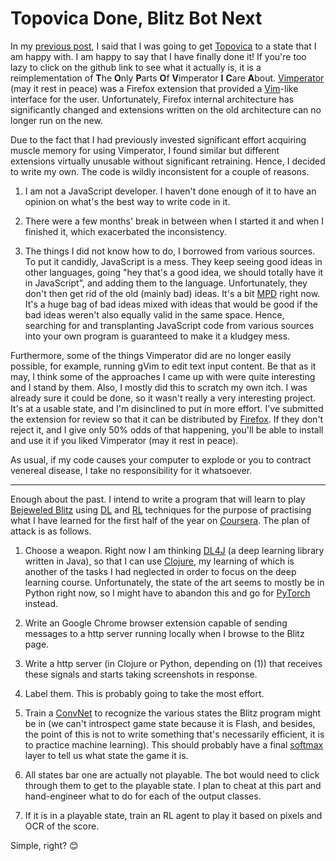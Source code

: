 # Topovica Done, Blitz Bot Next

In my [previous post](/#posts/blag/12), I said that I was going to get [Topovica](https://github.com/donaq/topovica) to a state that I am happy with. I am happy to say that I have finally done it! If you're too lazy to click on the github link to see what it actually is, it is a reimplementation of **T**he **O**nly **P**arts **O**f **V**imperator **I** **C**are **A**bout. [Vimperator](https://en.wikipedia.org/wiki/Vimperator) (may it rest in peace) was a Firefox extension that provided a <a href="https://en.wikipedia.org/wiki/Vim_(text_editor)">Vim</a>-like interface for the user. Unfortunately, Firefox internal architecture has significantly changed and extensions written on the old architecture can no longer run on the new.

Due to the fact that I had previously invested significant effort acquiring muscle memory for using Vimperator, I found similar but different extensions virtually unusable without significant retraining. Hence, I decided to write my own. The code is wildly inconsistent for a couple of reasons.

1. I am not a JavaScript developer. I haven't done enough of it to have an opinion on what's the best way to write code in it.

2. There were a few months' break in between when I started it and when I finished it, which exacerbated the inconsistency.

3. The things I did not know how to do, I borrowed from various sources. To put it candidly, JavaScript is a mess. They keep seeing good ideas in other languages, going "hey that's a good idea, we should totally have it in JavaScript", and adding them to the language. Unfortunately, they don't then get rid of the old (mainly bad) ideas. It's a bit [MPD](https://www.webmd.com/mental-health/dissociative-identity-disorder-multiple-personality-disorder#2-6) right now. It's a huge bag of bad ideas mixed with ideas that would be good if the bad ideas weren't also equally valid in the same space. Hence, searching for and transplanting JavaScript code from various sources into your own program is guaranteed to make it a kludgey mess.

Furthermore, some of the things Vimperator did are no longer easily possible, for example, running gVim to edit text input content. Be that as it may, I think some of the approaches I came up with were quite interesting and I stand by them. Also, I mostly did this to scratch my own itch. I was already sure it could be done, so it wasn't really a very interesting project. It's at a usable state, and I'm disinclined to put in more effort. I've submitted the extension for review so that it can be distributed by [Firefox](https://addons.mozilla.org/en-US/firefox/). If they don't reject it, and I give only 50% odds of that happening, you'll be able to install and use it if you liked Vimperator (may it rest in peace).

As usual, if my code causes your computer to explode or you to contract venereal disease, I take no responsibility for it whatsoever.

----

Enough about the past. I intend to write a program that will learn to play [Bejeweled Blitz](https://apps.facebook.com/bejeweledblitz) using [DL](https://en.wikipedia.org/wiki/Deep_learning) and [RL](https://en.wikipedia.org/wiki/Reinforcement_learning) techniques for the purpose of practising what I have learned for the first half of the year on [Coursera](https://www.coursera.org/specializations/deep-learning). The plan of attack is as follows.

1. Choose a weapon. Right now I am thinking [DL4J](https://deeplearning4j.org/documentation) (a deep learning library written in Java), so that I can use [Clojure](https://clojure.org/), my learning of which is another of the tasks I had neglected in order to focus on the deep learning course. Unfortunately, the state of the art seems to mostly be in Python right now, so I might have to abandon this and go for [PyTorch](https://pytorch.org/) instead.

2. Write an Google Chrome browser extension capable of sending messages to a http server running locally when I browse to the Blitz page.

3. Write a http server (in Clojure or Python, depending on (1)) that receives these signals and starts taking screenshots in response.

4. Label them. This is probably going to take the most effort.

5. Train a [ConvNet](https://en.wikipedia.org/wiki/Convolutional_neural_network) to recognize the various states the Blitz program might be in (we can't introspect game state because it is Flash, and besides, the point of this is not to write something that's necessarily efficient, it is to practice machine learning). This should probably have a final [softmax](https://en.wikipedia.org/wiki/Softmax_function) layer to tell us what state the game it is.

6. All states bar one are actually not playable. The bot would need to click through them to get to the playable state. I plan to cheat at this part and hand-engineer what to do for each of the output classes.

7. If it is in a playable state, train an RL agent to play it based on pixels and OCR of the score.

Simple, right? 😊
